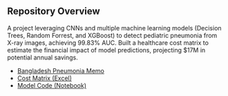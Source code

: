 ## Repository Overview                                                                                                                                                                 
A project leveraging CNNs and multiple machine learning models (Decision Trees, Random Forrest, and XGBoost) to detect pediatric pneumonia from X-ray images, achieving 99.83% AUC. Built a healthcare cost matrix to estimate the financial impact of model predictions, projecting $17M in potential annual savings.  

- [Bangladesh Pneumonia Memo](Bangladesh%20Pneumonia%20Memo.pdf)  
- [Cost Matrix (Excel)](Individual_Assignment_Memo_Cost_Matrix.xlsx)  
- [Model Code (Notebook)](Individual_Memo_Assignment.ipynb)
